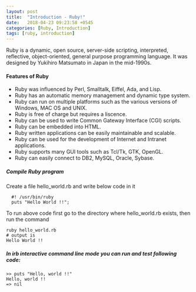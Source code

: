 ```yaml
---
layout: post
title:  "Introduction - Ruby!"
date:   2018-04-23 09:23:58 +0545
categories: [Ruby, Introduction]
tags: [ruby, introduction]
---
```

Ruby is a dynamic, open source, server-side scripting, interpreted, reflective, object-oriented, general purpose programming language. It was designed by Yukihiro Matsumato in Japan in the mid-1990s. 

#### Features of Ruby

* Ruby was influenced by Perl, Smalltalk, Eiffel, Ada, and Lisp.
* Ruby has an automatic  memory management and dynamic type system.
* Ruby can run on multiple platforms such as the various versions of Windows, MAC OS and UNIX.
* Ruby is free of charge but requires a liscence.
* Ruby can be used to write Common Gateway Interface (CGI) scripts.
* Ruby can be embedded into HTML.
* Ruby written applications can be easily maintainable and scalable.
* Ruby can be used for the development of Internet and Intranet applications.
* Ruby supports many GUI tools such as Tcl/Tk, GTK, OpenGL.
* Ruby can easily connect to DB2, MySQL, Oracle, Sybase.

##### Compile Ruby program
Create a file hello_world.rb and write below code in it
```
  #! /usr/bin/ruby
  puts "Hello World !!";
```
To run above code first go to the directory where hello_world.rb exists, then run the command
```
ruby hello_world.rb
# output is
Hello World !!
```

##### In irb interactive command line mode you can run and test following code:
```
>> puts "Hello, world !!"
Hello, world !!
=> nil
```
